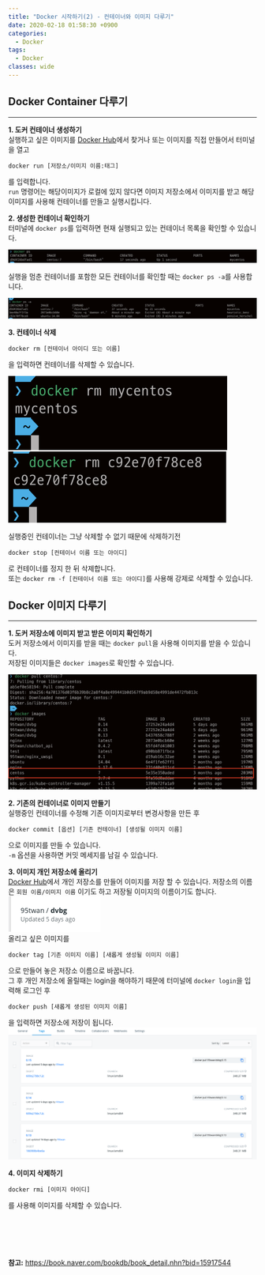 ```yaml
---
title: "Docker 시작하기(2) - 컨테이너와 이미지 다루기"
date: 2020-02-18 01:58:30 +0900
categories:
  - Docker
tags:
  - Docker
classes: wide
---
```


## Docker Container 다루기
- - -
**1. 도커 컨테이너 생성하기**   
실행하고 싶은 이미지를 [Docker Hub](https://hub.docker.com/)에서 찾거나 또는 이미지를 직접 만들어서 터미널을 열고
```shell
docker run [저장소/이미지 이름:태그]
```
를 입력합니다.   
`run` 명령어는 해당이미지가 로컬에 있지 않다면 이미지 저장소에서 이미지를 받고 해당 이미지를 사용해 컨테이너를 만들고 실행시킵니다.   

**2. 생성한 컨테이너 확인하기**   
터미널에 `docker ps`를 입력하면 현재 실행되고 있는 컨테이너 목록을 확인할 수 있습니다.   

![](/assets/images/docker_start/02-01.png)   

실행을 멈춘 컨테이너를 포함한 모든 컨테이너를 확인할 때는 `docker ps -a`를 사용합니다.   

![](/assets/images/docker_start/02-02.png)   

**3. 컨테이너 삭제**   
```shell
docker rm [컨테이너 아이디 또는 이름]
```
을 입력하면 컨테이너를 삭제할 수 있습니다.   

![](/assets/images/docker_start/02-03.png)   
![](/assets/images/docker_start/02-04.png)   

실행중인 컨테이너는 그냥 삭제할 수 없기 때문에 삭제하기전
```shell
docker stop [컨테이너 이름 또는 아이디]
```
로 컨테이너를 정지 한 뒤 삭제합니다.   
또는 `docker rm -f [컨테이너 이름 또는 아이디]`를 사용해 강제로 삭제할 수 있습니다.

## Docker 이미지 다루기
- - -
**1. 도커 저장소에 이미지 받고 받은 이미지 확인하기**   
도커 저장소에서 이미지를 받을 때는 `docker pull`을 사용해 이미지를 받을 수 있습니다.   
저장된 이미지들은 `docker images`로 확인할 수 있습니다.    

![](/assets/images/docker_start/02-05.png)   

**2. 기존의 컨테이너로 이미지 만들기**   
실행중인 컨테이너를 수정해 기존 이미지로부터 변경사항을 만든 후
```shell
docker commit [옵션] [기존 컨테이너] [생성될 이미지 이름]
```
으로 이미지를 만들 수 있습니다.   
`-m` 옵션을 사용하면 커밋 메세지를 남길 수 있습니다.

**3. 이미지 개인 저장소에 올리기**   
[Docker Hub](https://hub.docker.com/)에서 개인 저장소를 만들어 이미지를 저장 할 수 있습니다. 저장소의 이름은 `회원 이름/이미지 이름` 이기도 하고 저장될 이미지의 이름이기도 합니다.   
![](/assets/images/docker_start/02-06.png)   
올리고 싶은 이미지를 
```shell
docker tag [기존 이미지 이름] [새롭게 생성될 이미지 이름]
```
으로 만들어 놓은 저장소 이름으로 바꿉니다.   
그 후 개인 저장소에 올릴때는 login을 해야하기 때문에 터미널에 `docker login`을 입력해 로그인 후   
```shell
docker push [새롭게 생성된 이미지 이름]
```
을 입력하면 저장소에 저장이 됩니다.   
![](/assets/images/docker_start/02-07.png)

**4. 이미지 삭제하기**
```shell
docker rmi [이미지 아이디]
```
를 사용해 이미지를 삭제할 수 있습니다.

<br/>
<br/>
<br/>
<br/>

**참고:**
https://book.naver.com/bookdb/book_detail.nhn?bid=15917544